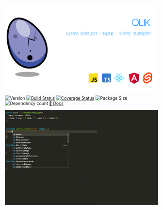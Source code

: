 <img src="./assets/banner_2.png" style="max-width=100%" /> 

![Version](https://img.shields.io/npm/v/olik.svg)
[![Build Status](https://travis-ci.org/Memeplexx/olik.svg?branch=master)](https://travis-ci.org/Memeplexx/olik.svg?branch=master)
[![Coverage Status](https://coveralls.io/repos/github/Memeplexx/Olik/badge.svg?branch=master)](https://coveralls.io/github/Memeplexx/Olik?branch=master)
![Package Size](https://badgen.net/bundlephobia/minzip/olik)
![Dependency count](https://badgen.net/bundlephobia/dependency-count/olik)
[📖 Docs](https://memeplexx.github.io/olik/)

<img src="./assets/recording-with-comments.gif" style="padding-right: 200px; box-sizing: border-box; background-color: #262620;" />  
